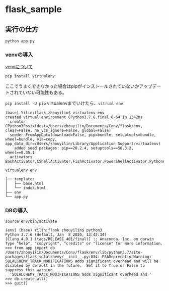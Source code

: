 # flask_sample

## 実行の仕方
`python app.py`

### venvの導入
[venvについて](https://qiita.com/fiftystorm36/items/b2fd47cf32c7694adc2e)

`pip install virtualenv`

ここでうまくできなかった場合はpipがインストールされていないかアップデートされていない可能性もある。

`pip install -U pip`
virtualenvまでいけたら、`vitrual env`

```
(base) Yilin:flask zhouyilin$ virtualenv env
created virtual environment CPython3.7.6.final.0-64 in 1342ms
  creator CPython3Posix(dest=/Users/zhouyilin/Documents/Conv/flask/env, clear=False, no_vcs_ignore=False, global=False)
  seeder FromAppData(download=False, pip=bundle, setuptools=bundle, wheel=bundle, via=copy, app_data_dir=/Users/zhouyilin/Library/Application Support/virtualenv)
    added seed packages: pip==20.2.4, setuptools==50.3.2, wheel==0.35.1
  activators BashActivator,CShellActivator,FishActivator,PowerShellActivator,PythonActivator,XonshActivator
  ```

  `virtualenv env`  
  
  ```
  ├── templates
│   ├── base.html
│   └── index.html
├── env
└── app.py
```

### DBの導入
`source env/bin/activate`

```
(env) (base) Yilin:flask zhouyilin$ python3
Python 3.7.6 (default, Jan  8 2020, 13:42:34) 
[Clang 4.0.1 (tags/RELEASE_401/final)] :: Anaconda, Inc. on darwin
Type "help", "copyright", "credits" or "license" for more information.
>>> from app import db
/Users/zhouyilin/Documents/Conv/flask/env/lib/python3.7/site-packages/flask_sqlalchemy/__init__.py:834: FSADeprecationWarning: SQLALCHEMY_TRACK_MODIFICATIONS adds significant overhead and will be disabled by default in the future.  Set it to True or False to suppress this warning.
  'SQLALCHEMY_TRACK_MODIFICATIONS adds significant overhead and '
>>> db.create_all()
>>> quit()
```
